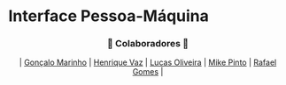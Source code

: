 # Interface Pessoa-Máquina

<h3 align="center">🚀 Colaboradores 🚀</h3>

<div align="center">

| [Gonçalo Marinho](https://github.com/gmarinhog165) | [Henrique Vaz](https://github.com/Vaz7) | [Lucas Oliveira](https://github.com/LucasOli20) | [Mike Pinto](https://github.com/mrmikept) | [Rafael Gomes](https://github.com/RafaGomes1) |

</div>
